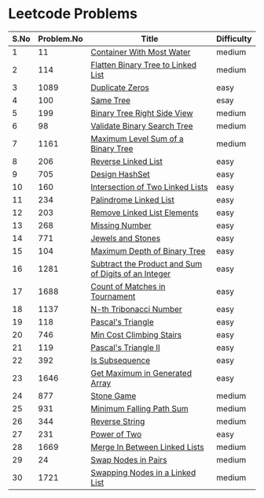 # Leetcode Problems

| S.No | Problem.No | Title                                                                                                                                       | Difficulty |
| ---- | ---------- | ------------------------------------------------------------------------------------------------------------------------------------------- | ---------- |
| 1    | 11         | [Container With Most Water](https://leetcode.com/problems/container-with-most-water/)                                                       | medium     |
| 2    | 114        | [Flatten Binary Tree to Linked List](https://leetcode.com/problems/flatten-binary-tree-to-linked-list/)                                     | medium     |
| 3    | 1089       | [Duplicate Zeros](https://leetcode.com/problems/duplicate-zeros/)                                                                           | easy       |
| 4    | 100        | [Same Tree](https://leetcode.com/problems/same-tree/)                                                                                       | esay       |
| 5    | 199        | [Binary Tree Right Side View](https://leetcode.com/problems/binary-tree-right-side-view/)                                                   | medium     |
| 6    | 98         | [ Validate Binary Search Tree](https://leetcode.com/problemsvalidate-binary-search-tree)                                                    | medium     |
| 7    | 1161       | [Maximum Level Sum of a Binary Tree](https://leetcode.com/problems/maximum-level-sum-of-a-binary-tree/)                                     | medium     |
| 8    | 206        | [Reverse Linked List](https://leetcode.com/problems/reverse-linked-list/)                                                                   | easy       |
| 9    | 705        | [Design HashSet](https://leetcode.com/problems/design-hashset/)                                                                             | easy       |
| 10   | 160        | [Intersection of Two Linked Lists](https://leetcode.com/problems/intersection-of-two-linked-lists/)                                         | easy       |
| 11   | 234        | [Palindrome Linked List](https://leetcode.com/problems/palindrome-linked-list/)                                                             | easy       |
| 12   | 203        | [Remove Linked List Elements](https://leetcode.com/problems/remove-linked-list-elements/)                                                   | easy       |
| 13   | 268        | [Missing Number](https://leetcode.com/problems/missing-number/)                                                                             | easy       |
| 14   | 771        | [Jewels and Stones](https://leetcode.com/problems/jewels-and-stones/submissions/)                                                           | easy       |
| 15   | 104        | [Maximum Depth of Binary Tree](https://leetcode.com/problems/maximum-depth-of-binary-tree/)                                                 | easy       |
| 16   | 1281       | [Subtract the Product and Sum of Digits of an Integer](https://leetcode.com/problems/subtract-the-product-and-sum-of-digits-of-an-integer/) | easy       |
| 17   | 1688       | [Count of Matches in Tournament](https://leetcode.com/problems/count-of-matches-in-tournament/)                                             | easy       |
| 18   | 1137       | [N-th Tribonacci Number](https://leetcode.com/problems/n-th-tribonacci-number/)                                                             | easy       |
| 19   | 118        | [Pascal's Triangle](https://leetcode.com/problems/pascals-triangle/)                                                                        | easy       |
| 20   | 746        | [Min Cost Climbing Stairs](https://leetcode.com/problems/min-cost-climbing-stairs/)                                                         | easy       |
| 21   | 119        | [Pascal's Triangle II](https://leetcode.com/problems/pascals-triangle-ii/)                                                                  | easy       |
| 22   | 392        | [Is Subsequence](https://leetcode.com/problems/is-subsequence/)                                                                             | easy       |
| 23   | 1646       | [Get Maximum in Generated Array](https://leetcode.com/problems/get-maximum-in-generated-array/)                                             | easy       |
| 24   | 877        | [Stone Game](https://leetcode.com/problems/stone-game/)                                                                                     | medium     |
| 25   | 931        | [Minimum Falling Path Sum](https://leetcode.com/problems/minimum-falling-path-sum/)                                                         | medium     |
| 26   | 344        | [Reverse String](https://leetcode.com/problems/reverse-string/)                                                                             | medium     |
| 27   | 231        | [Power of Two](https://leetcode.com/problems/power-of-two/)                                                                                 | easy       |
| 28   | 1669       | [Merge In Between Linked Lists](https://leetcode.com/problems/merge-in-between-linked-lists/)                                               | medium     |
| 29   | 24         | [Swap Nodes in Pairs](https://leetcode.com/problems/swap-nodes-in-pairs/)                                                                   | medium     |
| 30   | 1721       | [Swapping Nodes in a Linked List](https://leetcode.com/problems/swapping-nodes-in-a-linked-list/)                                           | medium     |
